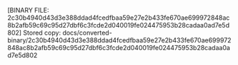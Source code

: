 [BINARY FILE: 2c30b4940d43d3e388ddad4fcedfbaa59e27e2b433fe670ae699972848ac8b2afb59c69c95d27dbf6c3fcde2d040019fe024475953b28cadaa0ad7e5d802]
Stored copy: docs/converted-binary/2c30b4940d43d3e388ddad4fcedfbaa59e27e2b433fe670ae699972848ac8b2afb59c69c95d27dbf6c3fcde2d040019fe024475953b28cadaa0ad7e5d802
